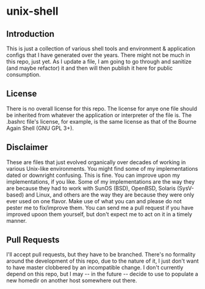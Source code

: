 # unix-shell

## Introduction

This is just a collection of various shell tools and environment & application configs that I have generated over the years. There might not be much in this repo, just yet. As I update a file, I am going to go through and sanitize (and maybe refactor) it and then will then publish it here for public consumption.

## License

There is no overall license for this repo. The license for anye one file should be inherited from whatever the application or interpreter of the file is. The .bashrc file's license, for example, is the same license as that of the Bourne Again Shell (GNU GPL 3+).

## Disclaimer

These are files that just evolved organically over decades of working in various Unix-like environments. You might find some of my implementations dated or downright confusing. This is fine. You can improve upon my implementations, if you like. Some of my implementations are the way they are because they had to work with SunOS (BSD), OpenBSD, Solaris (SysV-based) and Linux, and others are the way they are because they were only ever used on one flavor. Make use of what you can and please do not pester me to fix/improve them. You can send me a pull request if you have improved upoon them yourself, but don't expect me to act on it in a timely manner.

## Pull Requests

I'll accept pull requests, but they have to be branched. There's no formality around the development of this repo, due to the nature of it, I just don't want to have master clobbered by an incompatible change. I don't currently depend on this repo, but I may -- in the future -- decide to use to populate a new homedir on another host somewhere out there.
